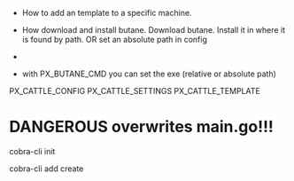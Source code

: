 * How to add an template to a specific machine.

* How download and install butane.
  Download butane. Install it in where it is found by path. 
  OR set an absolute path in config
  
* 
* with PX_BUTANE_CMD you can set the exe  (relative or absolute path)

PX_CATTLE_CONFIG
PX_CATTLE_SETTINGS
PX_CATTLE_TEMPLATE


# DANGEROUS overwrites main.go!!!
cobra-cli init

cobra-cli add create

